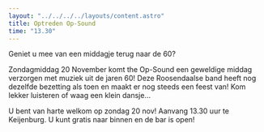 ```yaml
---
layout: "../../../../layouts/content.astro"
title: Optreden Op-Sound
time: "13.30"
---
```


Geniet u mee van een middagje terug naar de 60?

Zondagmiddag 20 November komt the Op-Sound een geweldige middag verzorgen met muziek uit de jaren 60!
Deze Roosendaalse band heeft  nog dezelfde bezetting als toen en maakt er nog steeds een feest van!
Kom lekker luisteren of waag een klein dansje...

U bent van harte welkom op zondag 20 nov!
Aanvang 13.30 uur te Keijenburg.
U kunt gratis naar binnen en de bar is open!
